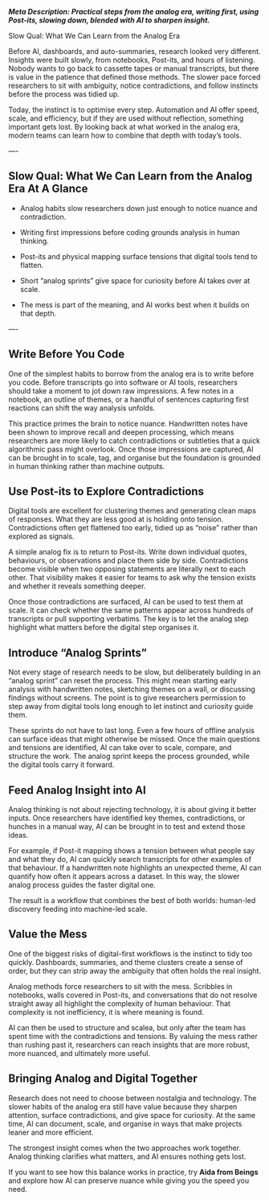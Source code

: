 __*Meta Description: Practical steps from the analog era, writing first, using Post\-its, slowing down, blended with AI to sharpen insight\.*__

<a id="_rq8ki5k78s73"></a>

<a id="_ijego2g2eyrt"></a>Slow Qual: What We Can Learn from the Analog Era

Before AI, dashboards, and auto\-summaries, research looked very different\. Insights were built slowly, from notebooks, Post\-its, and hours of listening\. Nobody wants to go back to cassette tapes or manual transcripts, but there is value in the patience that defined those methods\. The slower pace forced researchers to sit with ambiguity, notice contradictions, and follow instincts before the process was tidied up\.

Today, the instinct is to optimise every step\. Automation and AI offer speed, scale, and efficiency, but if they are used without reflection, something important gets lost\. By looking back at what worked in the analog era, modern teams can learn how to combine that depth with today’s tools\.

—\-

## <a id="_z76j5slcclt1"></a>Slow Qual: What We Can Learn from the Analog Era At A Glance

- Analog habits slow researchers down just enough to notice nuance and contradiction\.  

- Writing first impressions before coding grounds analysis in human thinking\.  

- Post\-its and physical mapping surface tensions that digital tools tend to flatten\.  

- Short “analog sprints” give space for curiosity before AI takes over at scale\.  

- The mess is part of the meaning, and AI works best when it builds on that depth\.

—\-

## <a id="_oko78wygxw4a"></a>Write Before You Code

One of the simplest habits to borrow from the analog era is to write before you code\. Before transcripts go into software or AI tools, researchers should take a moment to jot down raw impressions\. A few notes in a notebook, an outline of themes, or a handful of sentences capturing first reactions can shift the way analysis unfolds\.

This practice primes the brain to notice nuance\. Handwritten notes have been shown to improve recall and deepen processing, which means researchers are more likely to catch contradictions or subtleties that a quick algorithmic pass might overlook\. Once those impressions are captured, AI can be brought in to scale, tag, and organise but the foundation is grounded in human thinking rather than machine outputs\.

## <a id="_1c9mqlnn1csf"></a>Use Post\-its to Explore Contradictions

Digital tools are excellent for clustering themes and generating clean maps of responses\. What they are less good at is holding onto tension\. Contradictions often get flattened too early, tidied up as “noise” rather than explored as signals\.

A simple analog fix is to return to Post\-its\. Write down individual quotes, behaviours, or observations and place them side by side\. Contradictions become visible when two opposing statements are literally next to each other\. That visibility makes it easier for teams to ask why the tension exists and whether it reveals something deeper\.

Once those contradictions are surfaced, AI can be used to test them at scale\. It can check whether the same patterns appear across hundreds of transcripts or pull supporting verbatims\. The key is to let the analog step highlight what matters before the digital step organises it\.

## <a id="_eh3sih3l39pf"></a>Introduce “Analog Sprints”

Not every stage of research needs to be slow, but deliberately building in an “analog sprint” can reset the process\. This might mean starting early analysis with handwritten notes, sketching themes on a wall, or discussing findings without screens\. The point is to give researchers permission to step away from digital tools long enough to let instinct and curiosity guide them\.

These sprints do not have to last long\. Even a few hours of offline analysis can surface ideas that might otherwise be missed\. Once the main questions and tensions are identified, AI can take over to scale, compare, and structure the work\. The analog sprint keeps the process grounded, while the digital tools carry it forward\.

## <a id="_sb5h27sb731n"></a>Feed Analog Insight into AI

Analog thinking is not about rejecting technology, it is about giving it better inputs\. Once researchers have identified key themes, contradictions, or hunches in a manual way, AI can be brought in to test and extend those ideas\.

For example, if Post\-it mapping shows a tension between what people say and what they do, AI can quickly search transcripts for other examples of that behaviour\. If a handwritten note highlights an unexpected theme, AI can quantify how often it appears across a dataset\. In this way, the slower analog process guides the faster digital one\.

The result is a workflow that combines the best of both worlds: human\-led discovery feeding into machine\-led scale\.

## <a id="_o5qyqgv75xoz"></a>Value the Mess

One of the biggest risks of digital\-first workflows is the instinct to tidy too quickly\. Dashboards, summaries, and theme clusters create a sense of order, but they can strip away the ambiguity that often holds the real insight\.

Analog methods force researchers to sit with the mess\. Scribbles in notebooks, walls covered in Post\-its, and conversations that do not resolve straight away all highlight the complexity of human behaviour\. That complexity is not inefficiency, it is where meaning is found\.

AI can then be used to structure and scalea, but only after the team has spent time with the contradictions and tensions\. By valuing the mess rather than rushing past it, researchers can reach insights that are more robust, more nuanced, and ultimately more useful\.

## <a id="_vby319u7qg13"></a>Bringing Analog and Digital Together

Research does not need to choose between nostalgia and technology\. The slower habits of the analog era still have value because they sharpen attention, surface contradictions, and give space for curiosity\. At the same time, AI can document, scale, and organise in ways that make projects leaner and more efficient\.

The strongest insight comes when the two approaches work together\. Analog thinking clarifies what matters, and AI ensures nothing gets lost\.

If you want to see how this balance works in practice, try __Aida from Beings__ and explore how AI can preserve nuance while giving you the speed you need\.

